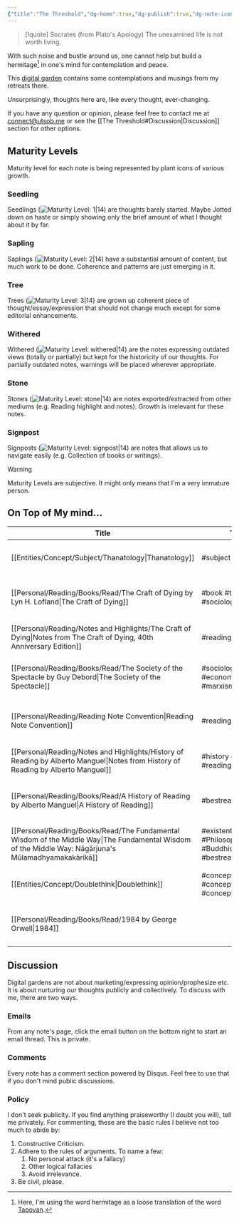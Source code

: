 ```yaml
---
{"title":"The Threshold","dg-home":true,"dg-publish":true,"dg-note-icon":"signpost","dg-pinned":true,"dg-hide-in-graph":true,"dg-metatags":{"description":"Utsob's Digital Garden","og:description":"Utsob's Digital Garden"},"created":"2023-01-02T21:30:15+06:00","updated":"2023-03-25T22:34:50+06:00","permalink":"/the-threshold/","metatags":{"description":"Utsob's Digital Garden","og:description":"Utsob's Digital Garden"},"hideInGraph":true,"pinned":true,"tags":["gardenEntry"],"dgPassFrontmatter":true,"noteIcon":"signpost"}
---
```


> [!quote] Socrates (from Plato's Apology)
> The unexamined life is not worth living.

With such noise and bustle around us, one cannot help but build a hermitage[^1] in one's mind for contemplation and peace.

This [digital garden](https://cagrimmett.com/notes/2020/11/08/what-are-digital-gardens/) contains some contemplations and musings from my retreats there.

Unsurprisingly, thoughts here are, like every thought, ever-changing.

If you have any question or opinion, please feel free to contact me at [connect@utsob.me](mailto:connect@utsob.me) or see the [[The Threshold#Discussion\|Discussion]] section for other options.

## Maturity Levels
Maturity level for each note is being represented by plant icons of various growth.

### Seedling
Seedlings (![Maturity Level: 1|14](https://hermitage.utsob.me/img/tree-1.svg)) are thoughts barely started. Maybe Jotted down on haste or simply showing only the brief amount of what I thought about it by far.

### Sapling
Saplings (![Maturity Level: 2|14](https://hermitage.utsob.me/img/tree-2.svg)) have a substantial amount of content, but much work to be done. Coherence and patterns are just emerging in it.

### Tree
Trees (![Maturity Level: 3|14](https://hermitage.utsob.me/img/tree-3.svg)) are grown up coherent piece of thought/essay/expression that should not change much except for some editorial enhancements.

### Withered
Withered (![Maturity Level: withered|14](https://hermitage.utsob.me/img/withered.svg)) are the notes expressing outdated views (totally or partially) but kept for the historicity of our thoughts. For partially outdated notes, warnings will be placed wherever appropriate.

### Stone
Stones (![Maturity Level: stone|14](https://hermitage.utsob.me/img/stone.svg)) are notes exported/extracted from other mediums (e.g. Reading highlight and notes). Growth is irrelevant for these notes.

### Signpost
Signposts (![Maturity Level: signpost|14](https://hermitage.utsob.me/img/signpost.svg)) are notes that allows us to navigate easily (e.g. Collection of books or writings).

> [!Warning] 
> Maturity Levels are subjective. It might only means that I'm a very immature person.


## On Top of My mind…
| Title                                                                                                                                                   | Tags                                             | Updated                                                   | Created                                                   |
| ------------------------------------------------------------------------------------------------------------------------------------------------------- | ------------------------------------------------ | --------------------------------------------------------- | --------------------------------------------------------- |
| [[Entities/Concept/Subject/Thanatology\|Thanatology]]                                                                                                | #subject                                         | <center><small>Apr 01, 2023<hr/>02:41 PM</small></center> | <center><small>Apr 01, 2023<hr/>02:28 PM</small></center> |
| [[Personal/Reading/Books/Read/The Craft of Dying by Lyn H. Lofland\|The Craft of Dying]]                                                             | #book #thanatology #sociology                    | <center><small>Apr 01, 2023<hr/>02:40 PM</small></center> | <center><small>Jan 11, 2019<hr/>12:00 AM</small></center> |
| [[Personal/Reading/Notes and Highlights/The Craft of Dying\|Notes from The Craft of Dying, 40th Anniversary Edition]]                                | #reading-notes                                   | <center><small>Mar 30, 2023<hr/>08:53 PM</small></center> | <center><small>Mar 30, 2023<hr/>03:31 PM</small></center> |
| [[Personal/Reading/Books/Read/The Society of the Spectacle by Guy Debord\|The Society of the Spectacle]]                                             | #sociology #economics #marxism                   | <center><small>Mar 27, 2023<hr/>10:12 PM</small></center> | <center><small>Mar 30, 2022<hr/>12:00 AM</small></center> |
| [[Personal/Reading/Reading Note Convention\|Reading Note Convention]]                                                                                | #reading-convention                              | <center><small>Mar 27, 2023<hr/>07:13 PM</small></center> | <center><small>Jan 31, 2023<hr/>12:41 AM</small></center> |
| [[Personal/Reading/Notes and Highlights/History of Reading by Alberto Manguel\|Notes from History of Reading by Alberto Manguel]]                    | #history #books #reading-notes                   | <center><small>Mar 26, 2023<hr/>08:09 PM</small></center> | <center><small>Sep 08, 2021<hr/>05:40 PM</small></center> |
| [[Personal/Reading/Books/Read/A History of Reading by Alberto Manguel\|A History of Reading]]                                                        | #bestreads #history                              | <center><small>Mar 26, 2023<hr/>08:09 PM</small></center> | <center><small>Dec 30, 2020<hr/>12:00 AM</small></center> |
| [[Personal/Reading/Books/Read/The Fundamental Wisdom of the Middle Way\|The Fundamental Wisdom of the Middle Way: Nāgārjuna's Mūlamadhyamakakārikā]] | #existentialism #Philosophy #Buddhism #bestreads | <center><small>Mar 26, 2023<hr/>07:49 PM</small></center> | <center><small>Nov 10, 2020<hr/>01:03 AM</small></center> |
| [[Entities/Concept/Doublethink\|Doublethink]]                                                                                                        | #concept #concept/psychology #concept/orwellian  | <center><small>Mar 25, 2023<hr/>10:37 PM</small></center> | <center><small>Jan 19, 2023<hr/>04:02 PM</small></center> |
| [[Personal/Reading/Books/Read/1984 by George Orwell\|1984]]                                                                                          |                                                  | <center><small>Mar 17, 2023<hr/>02:44 PM</small></center> | <center><small>Nov 29, 2015<hr/>12:00 AM</small></center> |

## Discussion
Digital gardens are not about marketing/expressing opinion/prophesize etc. It is about nurturing our thoughts publicly and collectively. To discuss with me, there are two ways.

### Emails
From any note's page, click the email button on the bottom right to start an email thread. This is private.

### Comments
Every note has a comment section powered by Disqus. Feel free to use that if you don't mind public discussions.

### Policy
I don't seek publicity. If you find anything praiseworthy (I doubt you will), tell me privately. For commenting, these are the basic rules I believe not too much to abide by:
1. Constructive Criticism.
2. Adhere to the rules of arguments. To name a few:
    1. No personal attack (it's a fallacy)
    2. Other logical fallacies
    3. Avoid irrelevance.
3. Be civil, please.

[^1]: Here, I'm using the word hermitage as a loose translation of the word [Tapovan](https://en.wikipedia.org/wiki/Tapovan).